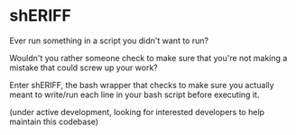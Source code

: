 # shERIFF

Ever run something in a script you didn't want to run?

Wouldn't you rather someone check to make sure that you're not making a mistake that could screw up your work?

Enter shERIFF, the bash wrapper that checks to make sure you actually meant to write/run each line in your bash script before executing it.

(under active development, looking for interested developers to help maintain this codebase)
